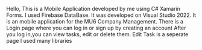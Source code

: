 Hello, This is a Mobile Application developed by me using C# Xamarin Forms. I used Firebase DataBase. It was developed on Visual Studio 2022. 
It is an mobile application for the MU6 Company Management. 
There is a Login page where you can log in or sign up by creating an account
After you log in,you can view tasks, edit or delete them.
Edit Task is a seperate page
I used many libraries
